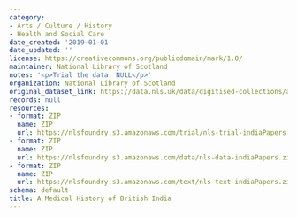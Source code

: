 ```yaml
---
category:
- Arts / Culture / History
- Health and Social Care
date_created: '2019-01-01'
date_updated: ''
license: https://creativecommons.org/publicdomain/mark/1.0/
maintainer: National Library of Scotland
notes: '<p>Trial the data: NULL</p>'
organization: National Library of Scotland
original_dataset_link: https://data.nls.uk/data/digitised-collections/a-medical-history-of-british-india/
records: null
resources:
- format: ZIP
  name: ZIP
  url: https://nlsfoundry.s3.amazonaws.com/trial/nls-trial-indiaPapers.zip
- format: ZIP
  name: ZIP
  url: https://nlsfoundry.s3.amazonaws.com/data/nls-data-indiaPapers.zip
- format: ZIP
  name: ZIP
  url: https://nlsfoundry.s3.amazonaws.com/text/nls-text-indiaPapers.zip
schema: default
title: A Medical History of British India
---
```

